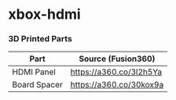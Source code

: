 # xbox-hdmi

### 3D Printed Parts

| Part         | Source (Fusion360)      |
|--------------|-------------------------|
| HDMI Panel   | https://a360.co/3l2h5Ya |
| Board Spacer | https://a360.co/30kox9a |
